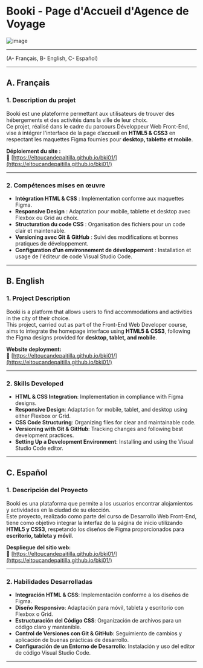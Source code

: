 # Booki - Page d'Accueil d'Agence de Voyage  

![image](https://github.com/user-attachments/assets/0d3f91ad-c35c-4ba9-9511-447cee1b8f0e)

<hr>

(A- Français, B- English, C- Español)

<hr>

## A. Français  

### 1. Description du projet  
Booki est une plateforme permettant aux utilisateurs de trouver des hébergements et des activités dans la ville de leur choix.  
Ce projet, réalisé dans le cadre du parcours Développeur Web Front-End, vise à intégrer l'interface de la page d’accueil en **HTML5 & CSS3** en respectant les maquettes Figma fournies pour **desktop, tablette et mobile**.  

**Déploiement du site :**  
🔗 [https://eltoucandepaitilla.github.io/bki01/](https://eltoucandepaitilla.github.io/bki01/)  

<hr>

### 2. Compétences mises en œuvre  

- **Intégration HTML & CSS** : Implémentation conforme aux maquettes Figma.  
- **Responsive Design** : Adaptation pour mobile, tablette et desktop avec Flexbox ou Grid au choix.    
- **Structuration du code CSS** : Organisation des fichiers pour un code clair et maintenable.  
- **Versioning avec Git & GitHub** : Suivi des modifications et bonnes pratiques de développement.  
- **Configuration d’un environnement de développement** : Installation et usage de l'éditeur de code Visual Studio Code.  

<hr>

## B. English  

### 1. Project Description  
Booki is a platform that allows users to find accommodations and activities in the city of their choice.  
This project, carried out as part of the Front-End Web Developer course, aims to integrate the homepage interface using **HTML5 & CSS3**, following the Figma designs provided for **desktop, tablet, and mobile**.  

**Website deployment:**  
🔗 [https://eltoucandepaitilla.github.io/bki01/](https://eltoucandepaitilla.github.io/bki01/)  

<hr>

### 2. Skills Developed  

- **HTML & CSS Integration**: Implementation in compliance with Figma designs.  
- **Responsive Design**: Adaptation for mobile, tablet, and desktop using either Flexbox or Grid.  
- **CSS Code Structuring**: Organizing files for clear and maintainable code.  
- **Versioning with Git & GitHub**: Tracking changes and following best development practices.  
- **Setting Up a Development Environment**: Installing and using the Visual Studio Code editor.  

<hr>

## C. Español  

### 1. Descripción del Proyecto  
Booki es una plataforma que permite a los usuarios encontrar alojamientos y actividades en la ciudad de su elección.  
Este proyecto, realizado como parte del curso de Desarrollo Web Front-End, tiene como objetivo integrar la interfaz de la página de inicio utilizando **HTML5 y CSS3**, respetando los diseños de Figma proporcionados para **escritorio, tableta y móvil**.  

**Despliegue del sitio web:**  
🔗 [https://eltoucandepaitilla.github.io/bki01/](https://eltoucandepaitilla.github.io/bki01/)  

<hr>

### 2. Habilidades Desarrolladas  

- **Integración HTML & CSS**: Implementación conforme a los diseños de Figma.  
- **Diseño Responsivo**: Adaptación para móvil, tableta y escritorio con Flexbox o Grid.  
- **Estructuración del Código CSS**: Organización de archivos para un código claro y mantenible.  
- **Control de Versiones con Git & GitHub**: Seguimiento de cambios y aplicación de buenas prácticas de desarrollo.  
- **Configuración de un Entorno de Desarrollo**: Instalación y uso del editor de código Visual Studio Code.  

<hr>

